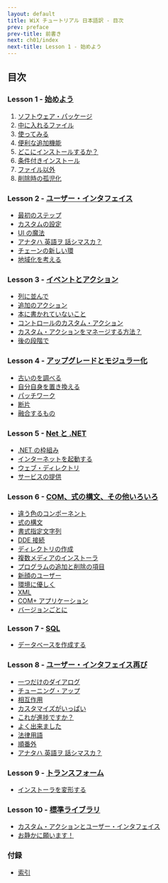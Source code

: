 ```yaml
---
layout: default
title: WiX チュートリアル 日本語訳 - 目次
prev: preface
prev-title: 前書き
next: ch01/index
next-title: Lesson 1 - 始めよう
---
```

## 目次

### Lesson 1 - [始めよう](ch01/index.html)

1. [ソフトウェア・パッケージ](ch01/01-software-package.html)
2. [中に入れるファイル](012-files.html)
3. [使ってみる](013-try.html)
4. [便利な追加機能](014-useful.html)
5. [どこにインストールするか？](015-where.html)
6. [条件付きインストール](016-conditonal.html)
7. [ファイル以外](017-others.html)
8. [削除時の孤児化](018-delete.html)

### Lesson 2 - [ユーザー・インタフェイス]()

+ [最初のステップ]()
+ [カスタムの設定]()
+ [UI の魔法]()
+ [アナタハ 英語ヲ 話シマスカ？]()
+ [チェーンの新しい環]()
+ [地域化を考える]()

### Lesson 3 - [イベントとアクション]()

+ [列に並んで]()
+ [追加のアクション]()
+ [本に書かれていないこと]()
+ [コントロールのカスタム・アクション]()
+ [カスタム・アクションをマネージする方法？]()
+ [後の段階で]()

### Lesson 4 - [アップグレードとモジュラー化]()

+ [古いのを調べる]()
+ [自分自身を置き換える]()
+ [パッチワーク]()
+ [断片]()
+ [融合するもの]()

### Lesson 5 - [Net と .NET]()

+ [.NET の枠組み]()
+ [インターネットを起動する]()
+ [ウェブ・ディレクトリ]()
+ [サービスの提供]()

### Lesson 6 - [COM、式の構文、その他いろいろ]()

+ [違う色のコンポーネント]()
+ [式の構文]()
+ [書式指定文字列]()
+ [DDE 接続]()
+ [ディレクトリの作成]()
+ [複数メディアのインストーラ]()
+ [プログラムの追加と削除の項目]()
+ [新顔のユーザー]()
+ [環境に優しく]()
+ [XML]()
+ [COM+ アプリケーション]()
+ [バージョンごとに]()

### Lesson 7 - [SQL]()

+ [データベースを作成する]()

### Lesson 8 - [ユーザー・インタフェイス再び]()

+ [一つだけのダイアログ]()
+ [チューニング・アップ]()
+ [相互作用]()
+ [カスタマイズがいっぱい]()
+ [これが進捗ですか？]()
+ [よく出来ました]()
+ [法律用語]()
+ [順番外]()
+ [アナタハ 英語ヲ 話シマスカ？]()

### Lesson 9 - [トランスフォーム]()

+ [インストーラを変形する]()

### Lesson 10 - [標準ライブラリ]()

+ [カスタム・アクションとユーザー・インタフェイス]()
+ [お静かに願います！]()

### 付録

+ [索引]()